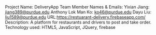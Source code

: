 Project Name: DeliveryApp
Team Member Names & Emails: 
Yixian Jiang: jiang389@purdue.edu
Anthony Lok Man Ko: ko46@purdue.edu
Dayu Liu: liu1589@purdue.edu
URL:https://restuarant-delivery.firebaseapp.com/
Description: A platform for restaurants and drivers to post and take order.
Technology used: HTML5, JavaScript, JQuery, firebase
